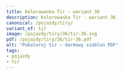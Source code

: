 ```yaml
---
title: Kolorowanka Tir - wariant 36
description: Kolorowanka Tir - wariant 36
canonical: /pojazdy/tiry/
variant_of: tir
image: /pojazdy/tiry/36/tir-36.svg
pdf: /pojazdy/tiry/36/tir-36.pdf
alt: "Pokoloruj tir – darmowy szablon PDF"
tags:
- pojazdy
- tir
---
```

